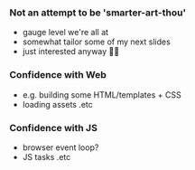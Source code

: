 ### Not an attempt to be 'smarter-art-thou'

- gauge level we're all at
- somewhat tailor some of my next slides
- just interested anyway 🤷‍♀️

### Confidence with Web

- e.g. building some HTML/templates + CSS
- loading assets .etc

### Confidence with JS

- browser event loop?
- JS tasks .etc
